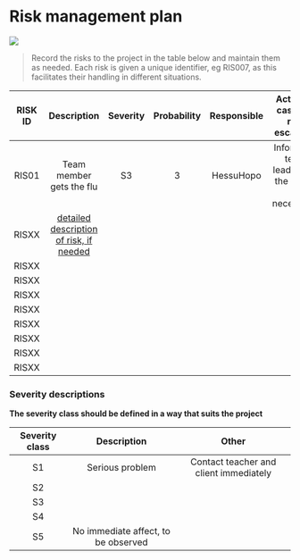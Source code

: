 # Risk management plan

![](https://openclipart.org/image/400px/svg_to_png/163063/dontlifttoomuch.png)

> Record the risks to the project in the table below and maintain them as needed. Each risk is given a unique identifier, eg RIS007, as this facilitates their handling in different situations.

| RISK ID |	Description | Severity | Probability | Responsible | Action in case the risk escalates | 
|:--:|:--:|:--:|:--:|:--:|:--:|
| RIS01 | Team member gets the flu |  S3 | 3 |  HessuHopo | Inform the team leader and the client, if necessary. |
| RISXX | [detailed description of risk, if needed]() | | | |
| RISXX | | | | |
| RISXX | | | | |
| RISXX | | | | |
| RISXX | | | | |
| RISXX | | | | |
| RISXX | | | | |
| RISXX | | | | |
| RISXX | | | | |

### Severity descriptions

**The severity class should be defined in a way that suits the project**

| Severity class | Description | Other |
|:----:|:----:|:----:|
| S1 | Serious problem | Contact teacher and client immediately  | 
| S2 | | | 
| S3 | | | 
| S4 | | | 
| S5 | No immediate affect, to be observed   |  | 


